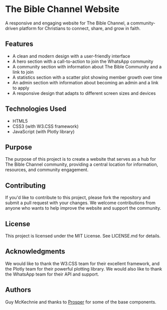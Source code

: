 # The Bible Channel Website

A responsive and engaging website for The Bible Channel, a community-driven platform for Christians to connect, share, and grow in faith.

## Features

- A clean and modern design with a user-friendly interface
- A hero section with a call-to-action to join the WhatsApp community
- A community section with information about The Bible Community and a link to join
- A statistics section with a scatter plot showing member growth over time
- An admin section with information about becoming an admin and a link to apply
- A responsive design that adapts to different screen sizes and devices

## Technologies Used

- HTML5
- CSS3 (with W3.CSS framework)
- JavaScript (with Plotly library)

## Purpose

The purpose of this project is to create a website that serves as a hub for The Bible Channel community, providing a central location for information, resources, and community engagement.

## Contributing

If you'd like to contribute to this project, please fork the repository and submit a pull request with your changes. We welcome contributions from anyone who wants to help improve the website and support the community.

## License

This project is licensed under the MIT License. See LICENSE.md for details.

## Acknowledgments

We would like to thank the W3.CSS team for their excellent framework, and the Plotly team for their powerful plotting library. We would also like to thank the WhatsApp team for their API and support.

## Authors

Guy McKechnie and thanks to [Prosper](https://github.com/prospersibanda) for some of the base components.
